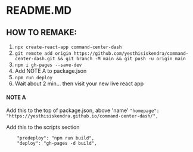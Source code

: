# README.MD

## HOW TO REMAKE:

1. `npx create-react-app command-center-dash`
2. `git remote add origin https://github.com/yesthisiskendra/command-center-dash.git && git branch -M main && git push -u origin main`
3. `npm i gh-pages --save-dev`
4. Add NOTE A to package.json
5. `npm run deploy`
6. Wait about 2 min... then visit your new live react app

#### NOTE A

Add this to the top of package.json, above 'name'
`"homepage": "https://yesthisiskendra.github.io/command-center-dash/",`

Add this to the scripts section

```
    "predeploy": "npm run build",
    "deploy": "gh-pages -d build",

```
